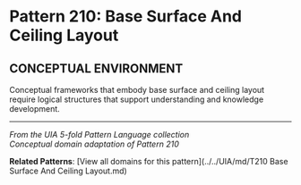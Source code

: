 # Pattern 210: Base Surface And Ceiling Layout

## CONCEPTUAL ENVIRONMENT

Conceptual frameworks that embody base surface and ceiling layout require logical structures that support understanding and knowledge development.

---

*From the UIA 5-fold Pattern Language collection*  
*Conceptual domain adaptation of Pattern 210*

**Related Patterns**: [View all domains for this pattern](../../UIA/md/T210 Base Surface And Ceiling Layout.md)